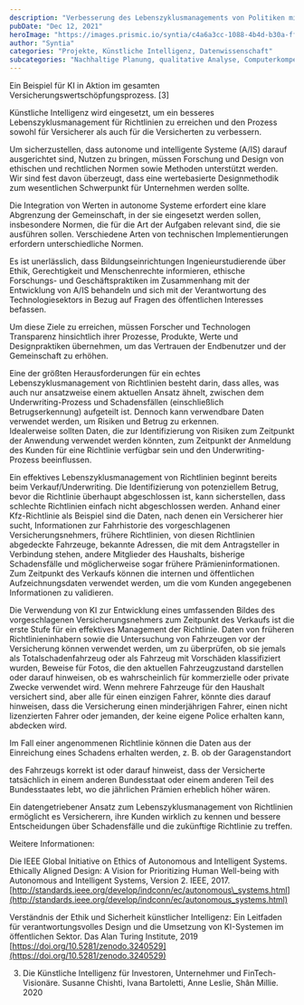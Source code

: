 ```yaml
---
description: "Verbesserung des Lebenszyklusmanagements von Politiken mit KI und Datenwissenschaft"
pubDate: "Dec 12, 2021"
heroImage: "https://images.prismic.io/syntia/c4a6a3cc-1088-4b4d-b30a-ff3558ec5a36_Typical-AI-model-life-cycle-which-consists-of-data-preparation-model-building.png?auto=compress,format"
author: "Syntia"
categories: "Projekte, Künstliche Intelligenz, Datenwissenschaft"
subcategories: "Nachhaltige Planung, qualitative Analyse, Computerkompetenz, Politiklebenszyklus, Kontextgenauigkeit"
---
```


Ein Beispiel für KI in Aktion im gesamten Versicherungswertschöpfungsprozess. \[3\]

Künstliche Intelligenz wird eingesetzt, um ein besseres Lebenszyklusmanagement für Richtlinien zu erreichen und den Prozess sowohl für Versicherer als auch für die Versicherten zu verbessern.

Um sicherzustellen, dass autonome und intelligente Systeme (A/IS) darauf ausgerichtet sind, Nutzen zu bringen, müssen Forschung und Design von ethischen und rechtlichen Normen sowie Methoden unterstützt werden.  
Wir sind fest davon überzeugt, dass eine wertebasierte Designmethodik zum wesentlichen Schwerpunkt für Unternehmen werden sollte.

Die Integration von Werten in autonome Systeme erfordert eine klare Abgrenzung der Gemeinschaft, in der sie eingesetzt werden sollen, insbesondere Normen, die für die Art der Aufgaben relevant sind, die sie ausführen sollen. Verschiedene Arten von technischen Implementierungen erfordern unterschiedliche Normen.

Es ist unerlässlich, dass Bildungseinrichtungen Ingenieurstudierende über Ethik, Gerechtigkeit und Menschenrechte informieren, ethische Forschungs- und Geschäftspraktiken im Zusammenhang mit der Entwicklung von A/IS behandeln und sich mit der Verantwortung des Technologiesektors in Bezug auf Fragen des öffentlichen Interesses befassen.

Um diese Ziele zu erreichen, müssen Forscher und Technologen Transparenz hinsichtlich ihrer Prozesse, Produkte, Werte und Designpraktiken übernehmen, um das Vertrauen der Endbenutzer und der Gemeinschaft zu erhöhen.

Eine der größten Herausforderungen für ein echtes Lebenszyklusmanagement von Richtlinien besteht darin, dass alles, was auch nur ansatzweise einem aktuellen Ansatz ähnelt, zwischen dem Underwriting-Prozess und Schadensfällen (einschließlich Betrugserkennung) aufgeteilt ist. Dennoch kann verwendbare Daten verwendet werden, um Risiken und Betrug zu erkennen.  
Idealerweise sollten Daten, die zur Identifizierung von Risiken zum Zeitpunkt der Anwendung verwendet werden könnten, zum Zeitpunkt der Anmeldung des Kunden für eine Richtlinie verfügbar sein und den Underwriting-Prozess beeinflussen.

Ein effektives Lebenszyklusmanagement von Richtlinien beginnt bereits beim Verkauf/Underwriting. Die Identifizierung von potenziellem Betrug, bevor die Richtlinie überhaupt abgeschlossen ist, kann sicherstellen, dass schlechte Richtlinien einfach nicht abgeschlossen werden. Anhand einer Kfz-Richtlinie als Beispiel sind die Daten, nach denen ein Versicherer hier sucht, Informationen zur Fahrhistorie des vorgeschlagenen Versicherungsnehmers, frühere Richtlinien, von diesen Richtlinien abgedeckte Fahrzeuge, bekannte Adressen, die mit dem Antragsteller in Verbindung stehen, andere Mitglieder des Haushalts, bisherige Schadensfälle und möglicherweise sogar frühere Prämieninformationen. Zum Zeitpunkt des Verkaufs können die internen und öffentlichen Aufzeichnungsdaten verwendet werden, um die vom Kunden angegebenen Informationen zu validieren.

Die Verwendung von KI zur Entwicklung eines umfassenden Bildes des vorgeschlagenen Versicherungsnehmers zum Zeitpunkt des Verkaufs ist die erste Stufe für ein effektives Management der Richtlinie. Daten von früheren Richtlinieninhabern sowie die Untersuchung von Fahrzeugen vor der Versicherung können verwendet werden, um zu überprüfen, ob sie jemals als Totalschadenfahrzeug oder als Fahrzeug mit Vorschäden klassifiziert wurden, Beweise für Fotos, die den aktuellen Fahrzeugzustand darstellen oder darauf hinweisen, ob es wahrscheinlich für kommerzielle oder private Zwecke verwendet wird. Wenn mehrere Fahrzeuge für den Haushalt versichert sind, aber alle für einen einzigen Fahrer, könnte dies darauf hinweisen, dass die Versicherung einen minderjährigen Fahrer, einen nicht lizenzierten Fahrer oder jemanden, der keine eigene Police erhalten kann, abdecken wird.

Im Fall einer angenommenen Richtlinie können die Daten aus der Einreichung eines Schadens erhalten werden, z. B. ob der Garagenstandort

des Fahrzeugs korrekt ist oder darauf hinweist, dass der Versicherte tatsächlich in einem anderen Bundesstaat oder einem anderen Teil des Bundesstaates lebt, wo die jährlichen Prämien erheblich höher wären.

Ein datengetriebener Ansatz zum Lebenszyklusmanagement von Richtlinien ermöglicht es Versicherern, ihre Kunden wirklich zu kennen und bessere Entscheidungen über Schadensfälle und die zukünftige Richtlinie zu treffen.

Weitere Informationen:

Die IEEE Global Initiative on Ethics of Autonomous and Intelligent Systems. Ethically Aligned Design: A Vision for Prioritizing Human Well-being with Autonomous and Intelligent Systems, Version 2. IEEE, 2017. [http://standards.ieee.org/develop/indconn/ec/autonomous\_systems.html](http://standards.ieee.org/develop/indconn/ec/autonomous_systems.html)

Verständnis der Ethik und Sicherheit künstlicher Intelligenz: Ein Leitfaden für verantwortungsvolles Design und die Umsetzung von KI-Systemen im öffentlichen Sektor. Das Alan Turing Institute, 2019  
[https://doi.org/10.5281/zenodo.3240529](https://doi.org/10.5281/zenodo.3240529)

3.  Die Künstliche Intelligenz für Investoren, Unternehmer und FinTech-Visionäre. Susanne Chishti, Ivana Bartoletti, Anne Leslie, Shân Millie. 2020